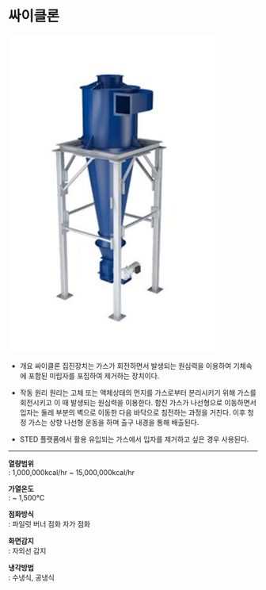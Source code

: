 # 싸이클론

![싸이클론](./post-tr-cyc-01.png)

- 개요
  싸이클론 집진장치는 가스가 회전하면서 발생되는 원심력을 이용하여 기체속에 포함된 미립자를 포집하여 제거하는 장치이다.

- 작동 원리
  원리는 고체 또는 액체상태의 먼지를 가스로부터 분리시키기 위해 가스를 회전시키고 이 때 발생되는 원심력을 이용한다. 함진 가스가 나선형으로 이동하면서 입자는 둘레 부분의 벽으로 이동한 다음 바닥으로 침전하는 과정을 거친다. 이후 청정 가스는 상향 나선형 운동을 하며 출구 내경을 통해 배출된다.

- STED 플랫폼에서 활용
  유입되는 가스에서 입자를 제거하고 싶은 경우 사용된다.

---

**열량범위**  
: 1,000,000kcal/hr ~ 15,000,000kcal/hr

**가열온도**  
: ~ 1,500℃

**점화방식**  
: 파일럿 버너 점화 자가 점화

**화면감지**  
: 자외선 감지

**냉각방법**  
: 수냉식, 공냉식
